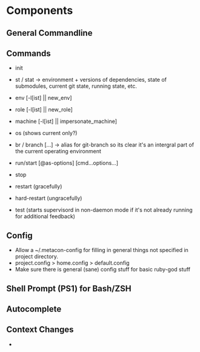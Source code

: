# Components
## General Commandline

## Commands
 - init

 - st / stat  -> environment + versions of dependencies, state of submodules,
   current git state, running state, etc.
 - env     [-l[ist] || new\_env]
 - role    [-l[ist] || new\_role]
 - machine [-l[ist] || impersonate\_machine]
 - os (shows current only?)
 - br / branch [...] -> alias for git-branch so its clear it's an intergral part of
   the current operating environment

 - run/start [@as-options]  [cmd...options...]
 - stop
 - restart (gracefully)
 - hard-restart (ungracefully)
 - test (starts supervisord in non-daemon mode if it's not already running for
   additional feedback)

## Config
 - Allow a ~/.metacon-config for filling in general things not specified in
   project directory.
 - project.config > home.config > default.config
 - Make sure there is general (sane) config stuff for basic ruby-god stuff

## Shell Prompt (PS1) for Bash/ZSH

## Autocomplete



## Context Changes
 * 


